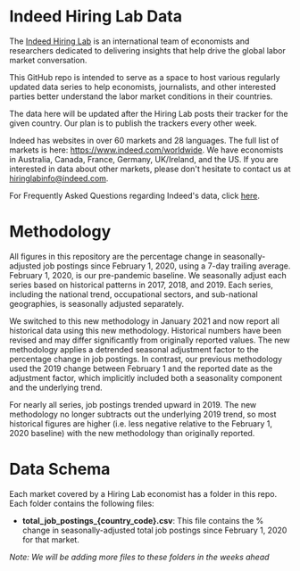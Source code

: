 # Indeed Hiring Lab Data

The [Indeed Hiring Lab](http://hiringlab.org) is an international team of economists and researchers dedicated to delivering insights that help drive the global labor market conversation.

This GitHub repo is intended to serve as a space to host various regularly updated data series to help economists, journalists, and other interested parties better understand the labor market conditions in their countries.

The data here will be updated after the Hiring Lab posts their tracker for the given country. Our plan is to publish the trackers every other week.

Indeed has websites in over 60 markets and 28 languages.  The full list of markets is here: https://www.indeed.com/worldwide.  We have economists in Australia, Canada, France, Germany, UK/Ireland, and the US. If you are interested in data about other markets, please don't hesitate to contact us at hiringlabinfo@indeed.com.

For Frequently Asked Questions regarding Indeed's data, click [here](https://www.hiringlab.org/indeed-data-faq/).

# Methodology

All figures in this repository are the percentage change in seasonally-adjusted job postings since February 1, 2020, using a 7-day trailing average. February 1, 2020, is our pre-pandemic baseline. We seasonally adjust each series based on historical patterns in 2017, 2018, and 2019. Each series, including the national trend, occupational sectors, and sub-national geographies, is seasonally adjusted separately.

We switched to this new methodology in January 2021 and now report all historical data using this new methodology. Historical numbers have been revised and may differ significantly from originally reported values. The new methodology applies a detrended seasonal adjustment factor to the percentage change in job postings. In contrast, our previous methodology used the 2019 change between February 1 and the reported date as the adjustment factor, which implicitly included both a seasonality component and the underlying trend.

For nearly all series, job postings trended upward in 2019. The new methodology no longer subtracts out the underlying 2019 trend, so most historical figures are higher (i.e. less negative relative to the February 1, 2020 baseline) with the new methodology than originally reported.

# Data Schema

Each market covered by a Hiring Lab economist has a folder in this repo. Each folder contains the following files:

* **total_job_postings_{country_code}.csv**: This file contains the % change in seasonally-adjusted total job postings since February 1, 2020 for that market.

*Note: We will be adding more files to these folders in the weeks ahead*
